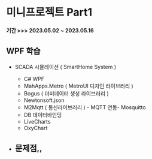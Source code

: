 # 미니프로젝트 Part1
#### 기간 >>> 2023.05.02 ~ 2023.05.16

## WPF 학습
- SCADA 시뮬레이션 ( SmartHome System )
    - C# WPF
    - MahApps.Metro ( MetroUI 디자인 라이브러리 )
    - Bogus ( 더미데이터 생성 라이브러리 )
    - Newtonsoft.json
    - M2Mqtt ( 통신라이브러리 ) - MQTT 연동- Mosquitto
    - DB 데이터바인딩
    - LiveCharts
    - OxyChart


- 문제점,,
    - 

## 

